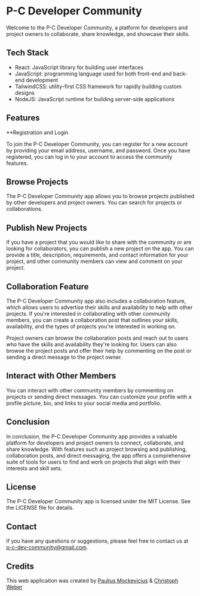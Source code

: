 # P-C Developer Community 

Welcome to the P-C Developer Community, a platform for developers and project owners to collaborate, share knowledge, and showcase their skills.

## Tech Stack

* React: JavaScript library for building user interfaces
* JavaScript: programming language used for both front-end and back-end development
* TailwindCSS: utility-first CSS framework for rapidly building custom designs
* NodeJS: JavaScript runtime for building server-side applications

## Features

**Registration and Login

To join the P-C Developer Community, you can register for a new account by providing your email address, username, and password. Once you have registered, you can log in to your account to access the community features.

## Browse Projects

The P-C Developer Community app allows you to browse projects published by other developers and project owners. You can search for projects or collaborations.

## Publish New Projects

If you have a project that you would like to share with the community or are looking for collaborators, you can publish a new project on the app. You can provide a title, description, requirements, and contact information for your project, and other community members can view and comment on your project.

## Collaboration Feature

The P-C Developer Community app also includes a collaboration feature, which allows users to advertise their skills and availability to help with other projects. If you're interested in collaborating with other community members, you can create a collaboration post that outlines your skills, availability, and the types of projects you're interested in working on.

Project owners can browse the collaboration posts and reach out to users who have the skills and availability they're looking for. Users can also browse the project posts and offer their help by commenting on the post or sending a direct message to the project owner.

## Interact with Other Members

You can interact with other community members by commenting on projects or sending direct messages. You can customize your profile with a profile picture, bio, and links to your social media and portfolio.


## Conclusion 

In conclusion, the P-C Developer Community app provides a valuable platform for developers and project owners to connect, collaborate, and share knowledge. With features such as project browsing and publishing, collaboration posts, and direct messaging, the app offers a comprehensive suite of tools for users to find and work on projects that align with their interests and skill sets.
## License

The P-C Developer Community app is licensed under the MIT License. See the LICENSE file for details.

## Contact

If you have any questions or suggestions, please feel free to contact us at p-c-dev-community@gmail.com.

## Credits
 This web application was created by [Paulius Mockevicius](https://github.com/pmockevicius) & [Christoph Weber](https://github.com/Webster312)
